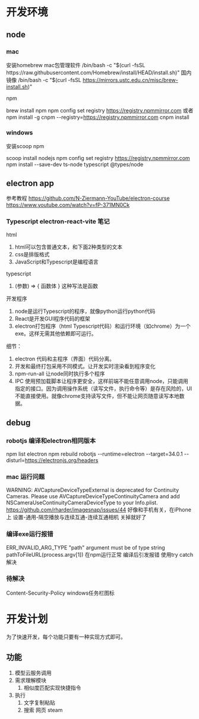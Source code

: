 # 开发环境
## node
### mac
安装homebrew mac包管理软件
/bin/bash -c "$(curl -fsSL https://raw.githubusercontent.com/Homebrew/install/HEAD/install.sh)"
国内镜像
/bin/bash -c "$(curl -fsSL https://mirrors.ustc.edu.cn/misc/brew-install.sh)"

npm

brew install npm
npm config set registry https://registry.npmmirror.com
或者
npm install -g cnpm --registry=https://registry.npmmirror.com
cnpm install

### windows
安装scoop
npm

scoop install nodejs
npm config set registry https://registry.npmmirror.com
npm install --save-dev ts-node typescript @types/node

## electron app
参考教程
https://github.com/N-Ziermann-YouTube/electron-course
https://www.youtube.com/watch?v=fP-371MN0Ck

### Typescript electron-react-vite 笔记

html
1. html可以包含普通文本，和下面2种类型的文本
2. css是排版格式
3. JavaScript和Typescript是编程语言

typescript
1. (参数) => { 函数体 } 这种写法是函数

开发程序
1. node是运行Typescript的程序，就像python运行python代码
2. React是开发GUI程序代码的框架
3. electron打包程序（html Typescript代码）和运行环境（如chrome）为一个exe。这样无需其他依赖即可运行。

细节：
1. electron 代码和主程序（界面）代码分离。
2. 开发和最终打包采用不同模式。让开发实时渲染看到程序变化
3. npm-run-all 让node同时执行多个程序
4. IPC 使用预加载脚本让程序更安全，这样前端不能任意调用node，只能调用指定的接口。因为调用操作系统（读写文件，执行命令等）是存在风险的，UI不能直接使用。就像chrome支持读写文件，但不能让网页随意读写本地数据。

## debug
### robotjs 编译和electron相同版本
npm list electron
npm rebuild robotjs --runtime=electron --target=34.0.1 --disturl=https://electronjs.org/headers

### mac 运行问题
WARNING: AVCaptureDeviceTypeExternal is deprecated for Continuity Cameras. Please use AVCaptureDeviceTypeContinuityCamera and add NSCameraUseContinuityCameraDeviceType to your Info.plist.
https://github.com/rharder/imagesnap/issues/44
好像和手机有关，在iPhone上 设置-通用-隔空播放与连续互通-连续互通相机 关掉就好了

### 编译exe运行报错
ERR_INVALID_ARG_TYPE "path" argument must be of type string
pathToFileURL(process.argv[1]) 在npm运行正常 编译后引发报错 使用try catch解决

### 待解决
Content-Security-Policy
windows任务栏图标

# 开发计划

为了快速开发，每个功能只要有一种实现方式即可。

## 功能

1. 模型云服务调用
2. 需求理解模块
   1. 相似度匹配实现快捷指令
3. 执行
   1. 文字复制粘贴
   2. 搜索 网页 steam


